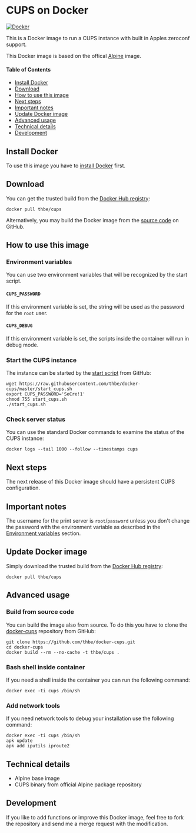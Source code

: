 # CUPS on Docker

[![Docker](https://github.com/jelliuk/alpine-docker-cups/actions/workflows/docker-publish.yml/badge.svg)](https://github.com/jelliuk/alpine-docker-cups/actions/workflows/docker-publish.yml)

This is a Docker image to run a CUPS instance with built in Apples zeroconf support.

This Docker image is based on the offical [Alpine](https://hub.docker.com/r/_/alpine/) image.

#### Table of Contents

- [Install Docker](https://github.com/thbe/docker-cups#install-docker)
- [Download](https://github.com/thbe/docker-cups#download)
- [How to use this image](https://github.com/thbe/docker-cups#how-to-use-this-image)
- [Next steps](https://github.com/thbe/docker-cups#next-steps)
- [Important notes](https://github.com/thbe/docker-cups#important-notes)
- [Update Docker image](https://github.com/thbe/docker-cups#update-docker-image)
- [Advanced usage](https://github.com/thbe/docker-cups#advanced-usage)
- [Technical details](https://github.com/thbe/docker-cups#technical-details)
- [Development](https://github.com/thbe/docker-cups#development)

## Install Docker

To use this image you have to [install Docker](https://docs.docker.com/engine/installation/) first.

## Download

You can get the trusted build from the [Docker Hub registry](https://hub.docker.com/r/thbe/cups/):

```
docker pull thbe/cups
```

Alternatively, you may build the Docker image from the
[source code](https://github.com/thbe/docker-cups#build-from-source-code) on GitHub.

## How to use this image

### Environment variables

You can use two environment variables that will be recognized by the start script.

#### `CUPS_PASSWORD`

If this environment variable is set, the string will be used as the password for the `root` user.

#### `CUPS_DEBUG`

If this environment variable is set, the scripts inside the container will run in debug mode.

### Start the CUPS instance

The instance can be started by the [start script](https://raw.githubusercontent.com/thbe/docker-cups/master/start_cups.sh)
from GitHub:

```
wget https://raw.githubusercontent.com/thbe/docker-cups/master/start_cups.sh
export CUPS_PASSWORD='SeCre!1'
chmod 755 start_cups.sh
./start_cups.sh
```

### Check server status

You can use the standard Docker commands to examine the status of the CUPS instance:

```
docker logs --tail 1000 --follow --timestamps cups
```

## Next steps

The next release of this Docker image should have a persistent CUPS configuration.

## Important notes

The username for the print server is `root`/`password` unless you don't change the password with the environment
variable as described in the [Environment variables](https://github.com/thbe/docker-cups#how-to-use-this-image)
section.

## Update Docker image

Simply download the trusted build from the [Docker Hub registry](https://hub.docker.com/r/thbe/cups/):

```
docker pull thbe/cups
```

## Advanced usage

### Build from source code

You can build the image also from source. To do this you have to clone the
[docker-cups](https://github.com/thbe/docker-cups) repository from GitHub:

```
git clone https://github.com/thbe/docker-cups.git
cd docker-cups
docker build --rm --no-cache -t thbe/cups .
```

### Bash shell inside container

If you need a shell inside the container you can run the following command:

```
docker exec -ti cups /bin/sh
```

### Add network tools ###

If you need network tools to debug your installation use the following command:

```
docker exec -ti cups /bin/sh
apk update
apk add iputils iproute2
```

## Technical details

- Alpine base image
- CUPS binary from official Alpine package repository

## Development

If you like to add functions or improve this Docker image, feel free to fork the repository and send me a merge request with the modification.
